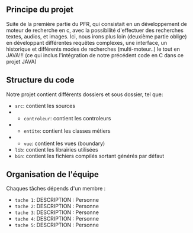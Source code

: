 ## Principe du projet

Suite de la première partie du PFR, qui consistait en un développement de moteur de recherche en c, avec la possibilité d'effectuer des recherches textes, audios, et images.
Ici, nous irons plus loin (deuxième partie oblige) en développant différentes requêtes complexes, une interface, un historique et différents modes de recherches (multi-moteur..) le tout en JAVA!!! (ce qui inclus l'intégration de notre précédent code en C dans ce projet JAVA)

## Structure du code

Notre projet contient différents dossiers et sous dossier, tel que:

- `src`: contient les sources
- - `controleur`: contient les controleurs
- - `entite`: contient les classes métiers
- - `vue`: contient les vues (boundary)
- `lib`: contient les librairies utilisées
- `bin`: contient les fichiers compilés sortant générés par défaut

## Organisation de l'équipe

Chaques tâches dépends d'un membre : 
- `tache 1`: DESCRIPTION : Personne
- `tache 2`: DESCRIPTION : Personne
- `tache 3`: DESCRIPTION : Personne
- `tache 4`: DESCRIPTION : Personne
- `tache 5`: DESCRIPTION : Personne
